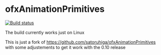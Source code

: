 # ofxAnimationPrimitives
[![Build status](https://travis-ci.org/edap/ofxAnimationPrimitives.svg?branch=master)](https://travis-ci.org/edap/ofxAnimationPrimitives)

The build currently works just on Linux


This is just a fork of https://github.com/satoruhiga/ofxAnimationPrimitives with some adjustements to get it work with the 0.10 release
